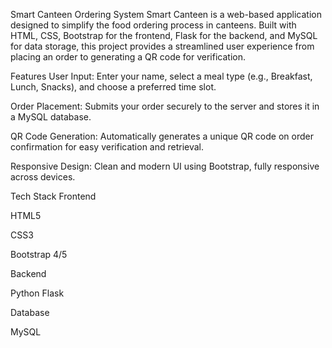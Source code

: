 Smart Canteen Ordering System
Smart Canteen is a web-based application designed to simplify the food ordering process in canteens. Built with HTML, CSS, Bootstrap for the frontend, Flask for the backend, and MySQL for data storage, this project provides a streamlined user experience from placing an order to generating a QR code for verification.

Features
User Input: Enter your name, select a meal type (e.g., Breakfast, Lunch, Snacks), and choose a preferred time slot.

Order Placement: Submits your order securely to the server and stores it in a MySQL database.

QR Code Generation: Automatically generates a unique QR code on order confirmation for easy verification and retrieval.

Responsive Design: Clean and modern UI using Bootstrap, fully responsive across devices.

Tech Stack
Frontend

HTML5

CSS3

Bootstrap 4/5

Backend

Python Flask

Database

MySQL

